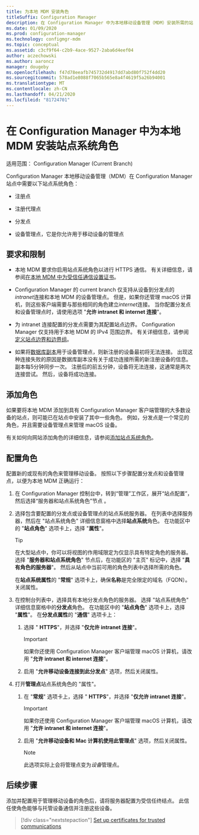 ```yaml
---
title: 为本地 MDM 安装角色
titleSuffix: Configuration Manager
description: 在 Configuration Manager 中为本地移动设备管理（MDM）安装所需的站点系统角色。
ms.date: 01/09/2020
ms.prod: configuration-manager
ms.technology: configmgr-mdm
ms.topic: conceptual
ms.assetid: c3cf9f64-c2b9-4ace-9527-2aba6d4eef04
author: aczechowski
ms.author: aaroncz
manager: dougeby
ms.openlocfilehash: f47d78eeafb745732d4917dd7abd80f752f4dd20
ms.sourcegitcommit: 578ad1e8088f7065b565e8a4f4619f5a26b94001
ms.translationtype: MT
ms.contentlocale: zh-CN
ms.lasthandoff: 04/21/2020
ms.locfileid: "81724701"
---
```

# <a name="install-site-system-roles-for-on-premises-mdm-in-configuration-manager"></a>在 Configuration Manager 中为本地 MDM 安装站点系统角色

适用范围：  Configuration Manager (Current Branch)

Configuration Manager 本地移动设备管理（MDM）在 Configuration Manager 站点中需要以下站点系统角色：

- 注册点

- 注册代理点

- 分发点

- 设备管理点，它是你允许用于移动设备的管理点

## <a name="requirements-and-limitations"></a>要求和限制

- 本地 MDM 要求你启用站点系统角色以进行 HTTPS 通信。 有关详细信息，请参阅[在本地 MDM 中为受信任通信设置证书](set-up-certificates-on-premises-mdm.md)。

- Configuration Manager 的 current branch 仅支持从设备到分发点的*intranet*连接和本地 MDM 的设备管理点。 但是，如果你还管理 macOS 计算机，则这些客户端需要与那些相同的角色建立*internet*连接。 当你配置分发点和设备管理点时，请使用选项 "**允许 intranet 和 internet 连接**"。

- 为 intranet 连接配置的分发点需要为其配置站点边界。 Configuration Manager 仅支持用于本地 MDM 的 IPv4 范围边界。 有关详细信息，请参阅[定义站点边界和边界组](../../core/servers/deploy/configure/define-site-boundaries-and-boundary-groups.md)。

- 如果将[数据库副本](../../core/servers/deploy/configure/database-replicas-for-management-points.md)用于设备管理点，则新注册的设备最初将无法连接。 出现这种连接失败的原因是数据库副本没有关于成功连接所需的新注册设备的信息。 副本每5分钟同步一次。 注册后的前五分钟，设备将无法连接，这通常是两次连接尝试。 然后，设备将成功连接。

## <a name="add-roles"></a>添加角色

如果要将本地 MDM 添加到具有 Configuration Manager 客户端管理的大多数设备的站点，则可能已在站点中安装了其中一些角色。 例如，分发点是一个常见的角色，并且需要设备管理点来管理 macOS 设备。

有关如何向网站添加角色的详细信息，请参阅[添加站点系统角色](../../core/servers/deploy/configure/install-site-system-roles.md)。

## <a name="configure-roles"></a>配置角色

配置新的或现有的角色来管理移动设备。 按照以下步骤配置分发点和设备管理点，以便为本地 MDM 正确运行：

1. 在 Configuration Manager 控制台中，转到“管理”工作区，展开“站点配置”，然后选择“服务器和站点系统角色”节点    。

1. 选择包含要配置的分发点或设备管理点的站点系统服务器。 在列表中选择服务器，然后在 "站点系统角色" 详细信息窗格中选择**站点系统**角色。 在功能区中的 "**站点角色**" 选项卡上，选择 "**属性**"。

    > [!TIP]
    > 在大型站点中，你可以将视图的作用域限定为仅显示具有特定角色的服务器。 选择 "**服务器和站点系统角色**" 节点后，在功能区的 "主页" 标记中，选择 "**具有角色的服务器**"。 然后从站点中当前可用的角色列表中选择所需的角色。

    在**站点系统属性**的 "**常规**" 选项卡上，确保**名称**是完全限定的域名（FQDN）。 关闭属性。

1. 在控制台列表中，选择具有本地分发点角色的服务器。 选择 "站点系统角色" 详细信息窗格中的**分发点**角色。 在功能区中的 "**站点角色**" 选项卡上，选择 "**属性**"。 在**分发点属性**的 "**通信**" 选项卡上：

    1. 选择 " **HTTPS**"，并选择 "**仅允许 intranet 连接**"。

        > [!IMPORTANT]
        > 如果你还使用 Configuration Manager 客户端管理 macOS 计算机，请改用 "**允许 intranet 和 internet 连接**"。

    1. 启用 "**允许移动设备连接到此分发点**" 选项，然后关闭属性。

1. 打开**管理点**站点系统角色的 "属性"。

    1. 在 "**常规**" 选项卡上，选择 " **HTTPS**"，并选择 "**仅允许 intranet 连接**"。

        > [!IMPORTANT]
        > 如果你还使用 Configuration Manager 客户端管理 macOS 计算机，请改用 "**允许 intranet 和 internet 连接**"。

    1. 启用 "**允许移动设备和 Mac 计算机使用此管理点**" 选项，然后关闭属性。

        > [!NOTE]
        > 此选项实际上会将管理点变为*设备*管理点。  

## <a name="next-step"></a>后续步骤

添加并配置用于管理移动设备的角色后，请将服务器配置为受信任终结点。 此信任使角色能够与托管设备通信并注册这些设备。

> [!div class="nextstepaction"]
> [Set up certificates for trusted communications](set-up-certificates-on-premises-mdm.md)
